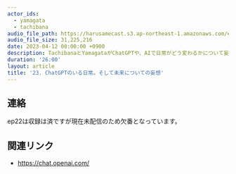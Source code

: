 ```yaml
---
actor_ids:
  - yamagata
  - tachibana
audio_file_path: https://harusamecast.s3.ap-northeast-1.amazonaws.com/episodes/23.mp3
audio_file_size: 31,225,216
date: 2023-04-12 00:00:00 +0900
description: TachibanaとYamagataがChatGPTや、AIで日常がどう変わるかについて妄想を話しました。
duration: '26:00'
layout: article
title: '23. ChatGPTのいる日常。そして未来についての妄想'
---
```


## 連絡

ep22は収録は済ですが現在未配信のため欠番となっています。

## 関連リンク

- https://chat.openai.com/

